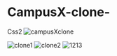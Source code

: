 # CampusX-clone-
Css2 
![campusXclone](https://user-images.githubusercontent.com/66555692/86783131-8d29e700-c07d-11ea-9982-6b23065ce831.gif)

![clone1](https://user-images.githubusercontent.com/66555692/86784488-332a2100-c07f-11ea-8318-7817741dbaae.jpg)
![clone2](https://user-images.githubusercontent.com/66555692/86784524-3cb38900-c07f-11ea-8474-0f219776279d.jpg)
![1213](https://user-images.githubusercontent.com/66555692/87050337-c13b0e80-c21b-11ea-94b6-7a71385b5920.png)
